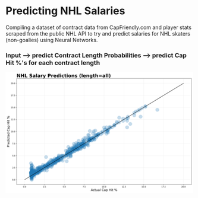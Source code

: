 # Predicting NHL Salaries

Compiling a dataset of contract data from CapFriendly.com and player stats scraped from the public NHL API to try and predict salaries for NHL skaters (non-goalies) using Neural Networks.

### Input --> predict Contract Length Probabilities --> predict Cap Hit %'s for each contract length


![Salary Predictions](/models/salary_preds.png)
